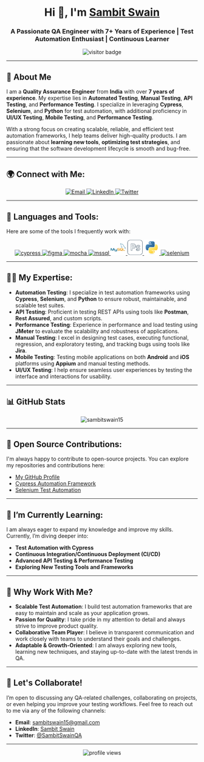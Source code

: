 <h1 align="center">Hi 👋, I'm <a href="https://github.com/Sambitswain15" target="_blank">Sambit Swain</a></h1>
<h3 align="center">A Passionate QA Engineer with 7+ Years of Experience | Test Automation Enthusiast | Continuous Learner</h3>

<p align="center">
  <img src="https://visitor-badge.glitch.me/badge?page_id=sambitswain15" alt="visitor badge" />
</p>

---

## 💼 **About Me**

I am a **Quality Assurance Engineer** from **India** with over **7 years of experience**. My expertise lies in **Automated Testing**, **Manual Testing**, **API Testing**, and **Performance Testing**. I specialize in leveraging **Cypress**, **Selenium**, and **Python** for test automation, with additional proficiency in **UI/UX Testing**, **Mobile Testing**, and **Performance Testing**.

With a strong focus on creating scalable, reliable, and efficient test automation frameworks, I help teams deliver high-quality products. I am passionate about **learning new tools**, **optimizing test strategies**, and ensuring that the software development lifecycle is smooth and bug-free.

---

## 🌍 **Connect with Me:**

<p align="center">
  <a href="mailto:sambitswain15@gmail.com" target="_blank">
    <img src="https://img.shields.io/badge/Email-sambitswain15%40gmail.com-red?style=for-the-badge&logo=gmail" alt="Email" />
  </a>
  <a href="https://www.linkedin.com/in/sambit-swain-732b0066/" target="_blank">
    <img src="https://img.shields.io/badge/LinkedIn-Sambit%20Swain-blue?style=for-the-badge&logo=linkedin" alt="LinkedIn" />
  </a>
  <a href="https://twitter.com/SambitSwainQA" target="_blank">
    <img src="https://img.shields.io/badge/Twitter-SambitSwainQA-blue?style=for-the-badge&logo=twitter" alt="Twitter" />
  </a>
</p>

---

## 🔧 **Languages and Tools:**

Here are some of the tools I frequently work with:

<p align="center">
  <a href="https://www.cypress.io" target="_blank" rel="noreferrer"> <img src="https://raw.githubusercontent.com/simple-icons/simple-icons/6e46ec1fc23b60c8fd0d2f2ff46db82e16dbd75f/icons/cypress.svg" alt="cypress" width="40" height="40"/> </a>
  <a href="https://www.figma.com/" target="_blank" rel="noreferrer"> <img src="https://www.vectorlogo.zone/logos/figma/figma-icon.svg" alt="figma" width="40" height="40"/> </a>
  <a href="https://mochajs.org" target="_blank" rel="noreferrer"> <img src="https://www.vectorlogo.zone/logos/mochajs/mochajs-icon.svg" alt="mocha" width="40" height="40"/> </a>
  <a href="https://www.microsoft.com/en-us/sql-server" target="_blank" rel="noreferrer"> <img src="https://www.svgrepo.com/show/303229/microsoft-sql-server-logo.svg" alt="mssql" width="40" height="40"/> </a>
  <a href="https://www.mysql.com/" target="_blank" rel="noreferrer"> <img src="https://raw.githubusercontent.com/devicons/devicon/master/icons/mysql/mysql-original-wordmark.svg" alt="mysql" width="40" height="40"/> </a>
  <a href="https://www.photoshop.com/en" target="_blank" rel="noreferrer"> <img src="https://raw.githubusercontent.com/devicons/devicon/master/icons/photoshop/photoshop-line.svg" alt="photoshop" width="40" height="40"/> </a>
  <a href="https://www.python.org" target="_blank" rel="noreferrer"> <img src="https://raw.githubusercontent.com/devicons/devicon/master/icons/python/python-original.svg" alt="python" width="40" height="40"/> </a>
  <a href="https://www.selenium.dev" target="_blank" rel="noreferrer"> <img src="https://raw.githubusercontent.com/detain/svg-logos/780f25886640cef088af994181646db2f6b1a3f8/svg/selenium-logo.svg" alt="selenium" width="40" height="40"/> </a>
</p>

---

## 🧑‍💻 **My Expertise:**

- **Automation Testing**: I specialize in test automation frameworks using **Cypress**, **Selenium**, and **Python** to ensure robust, maintainable, and scalable test suites.
- **API Testing**: Proficient in testing REST APIs using tools like **Postman**, **Rest Assured**, and custom scripts.
- **Performance Testing**: Experience in performance and load testing using **JMeter** to evaluate the scalability and robustness of applications.
- **Manual Testing**: I excel in designing test cases, executing functional, regression, and exploratory testing, and tracking bugs using tools like **Jira**.
- **Mobile Testing**: Testing mobile applications on both **Android** and **iOS** platforms using **Appium** and manual testing methods.
- **UI/UX Testing**: I help ensure seamless user experiences by testing the interface and interactions for usability.

---

## 📊 **GitHub Stats**

<p align="center">
  <img src="https://github-readme-stats.vercel.app/api/top-langs?username=sambitswain15&show_icons=true&locale=en&layout=compact" alt="sambitswain15" />
</p>

---

## 🚀 **Open Source Contributions:**

I'm always happy to contribute to open-source projects. You can explore my repositories and contributions here:

- [My GitHub Profile](https://github.com/Sambitswain15)
- [Cypress Automation Framework](https://github.com/Sambitswain15/Cypress_HRM)
- [Selenium Test Automation](https://github.com/Sambitswain15/Selenium-Python-Framework)

---

## 🌱 **I’m Currently Learning:**

I am always eager to expand my knowledge and improve my skills. Currently, I’m diving deeper into:

- **Test Automation with Cypress**
- **Continuous Integration/Continuous Deployment (CI/CD)**
- **Advanced API Testing & Performance Testing**
- **Exploring New Testing Tools and Frameworks**

---

## 🎯 **Why Work With Me?**

- **Scalable Test Automation**: I build test automation frameworks that are easy to maintain and scale as your application grows.
- **Passion for Quality**: I take pride in my attention to detail and always strive to improve product quality.
- **Collaborative Team Player**: I believe in transparent communication and work closely with teams to understand their goals and challenges.
- **Adaptable & Growth-Oriented**: I am always exploring new tools, learning new techniques, and staying up-to-date with the latest trends in QA.

---

## 💬 **Let's Collaborate!**

I’m open to discussing any QA-related challenges, collaborating on projects, or even helping you improve your testing workflows. Feel free to reach out to me via any of the following channels:

- **Email**: [sambitswain15@gmail.com](mailto:sambitswain15@gmail.com)
- **LinkedIn**: [Sambit Swain](https://www.linkedin.com/in/sambit-swain-732b0066/)
- **Twitter**: [@SambitSwainQA](https://twitter.com/SambitSwainQA)

---

<p align="center">
  <img src="https://komarev.com/ghpvc/?username=sambitswain15&label=Profile%20Views&color=0e75b6&style=flat" alt="profile views" />
</p>
